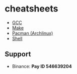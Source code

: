 # cheatsheets
- [GCC](https://github.com/charkuils/cheatsheets/blob/master/gcc.md)
- [Make](https://github.com/charkuils/cheatsheets/blob/master/make.md)
- [Pacman (Archlinux)](https://github.com/charkuils/cheatsheets/blob/master/pacman.md)
- [Shell](https://github.com/charkuils/cheatsheets/blob/master/shell.md)

## Support
- Binance: **Pay ID 546639204**
